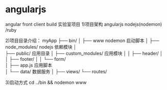angularjs
=========

angular front client build
实验室项目
1)项目架构 angularjs nodejs(nodemon) /ruby

2)项目目录介绍：
myApp
├── bin/
│   ├── www nodemon 启动脚本
│
├── node_modules/   nodejs 依赖模块 
│   
├── public/         应用目录
│   ├── custom_modules/ 应用模块
│   │   ├── header/
│   │   ├── footer/
│   │   └── form/         
│   ├── app.js          应用脚本        
│   └── data/ 数据服务
│
├── views/
└── routes/




3)启动方式 cd ../bin && nodemon www  
